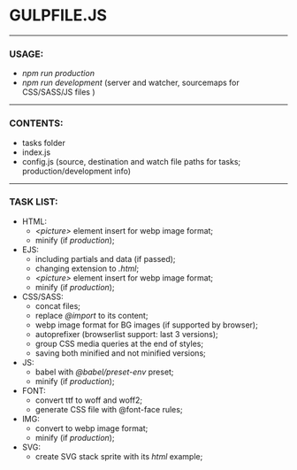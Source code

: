 ﻿# GULPFILE.JS

---

### USAGE:

- _npm run production_
- _npm run development_ (server and watcher, sourcemaps for CSS/SASS/JS files )

---

### CONTENTS:

- tasks folder
- index.js
- config.js (source, destination and watch file paths for tasks; production/development info)

---

### TASK LIST:

- HTML:
  - _\<picture>_ element insert for webp image format;
  - minify (if _production_);
- EJS:
  - including partials and data (if passed);
  - changing extension to _.html_;
  - _\<picture>_ element insert for webp image format;
  - minify (if _production_);
- CSS/SASS:
  - concat files;
  - replace _@import_ to its content;
  - webp image format for BG images (if supported by browser);
  - autoprefixer (browserlist support: last 3 versions);
  - group CSS media queries at the end of styles;
  - saving both minified and not minified versions;
- JS:
  - babel with _@babel/preset-env_ preset;
  - minify (if _production_);
- FONT:
  - convert ttf to woff and woff2;
  - generate CSS file with @font-face rules;
- IMG:
  - convert to webp image format;
  - minify (if _production_);
- SVG:
  - create SVG stack sprite with its _html_ example;
